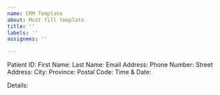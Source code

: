 ```yaml
---
name: CRM Template
about: Must fill template
title: ''
labels: ''
assignees: ''

---
```


Patient ID:
First Name:
Last Name:
Email Address:
Phone Number:
Street Address:
City:
Province:
Postal Code:
Time & Date:

Details:
